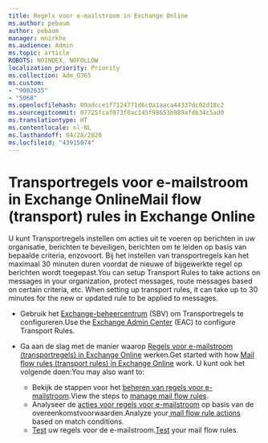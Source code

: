 ```yaml
---
title: Regels voor e-mailstroom in Exchange Online
ms.author: pebaum
author: pebaum
manager: mnirkhe
ms.audience: Admin
ms.topic: article
ROBOTS: NOINDEX, NOFOLLOW
localization_priority: Priority
ms.collection: Adm_O365
ms.custom:
- "9002635"
- "5068"
ms.openlocfilehash: 09adcce1f7124771d6c0a1aaca44337dc02d18c2
ms.sourcegitcommit: 07725fcaf073f0ac145f98653b989afdb34c5ad0
ms.translationtype: HT
ms.contentlocale: nl-NL
ms.lasthandoff: 04/28/2020
ms.locfileid: "43915074"
---
```

# <a name="mail-flow-transport-rules-in-exchange-online"></a><span data-ttu-id="fccf8-102">Transportregels voor e-mailstroom in Exchange Online</span><span class="sxs-lookup"><span data-stu-id="fccf8-102">Mail flow (transport) rules in Exchange Online</span></span>

<span data-ttu-id="fccf8-103">U kunt Transportregels instellen om acties uit te voeren op berichten in uw organisatie, berichten te beveiligen, berichten om te leiden op basis van bepaalde criteria, enzovoort.  Bij het instellen van transportregels kan het maximaal 30 minuten duren voordat de nieuwe of bijgewerkte regel op berichten wordt toegepast.</span><span class="sxs-lookup"><span data-stu-id="fccf8-103">You can setup Transport Rules to take actions on messages in your organization, protect messages, route messages based on certain criteria, etc.  When setting up transport rules, it can take up to 30 minutes for the new or updated rule to be applied to messages.</span></span>

- <span data-ttu-id="fccf8-104">Gebruik het [Exchange-beheercentrum](https://go.microsoft.com/fwlink/p/?linkid=834822) (SBV) om Transportregels te configureren.</span><span class="sxs-lookup"><span data-stu-id="fccf8-104">Use the [Exchange Admin Center](https://go.microsoft.com/fwlink/p/?linkid=834822) (EAC) to configure Transport Rules.</span></span>

- <span data-ttu-id="fccf8-105">Ga aan de slag met de manier waarop [Regels voor e-mailstroom (transportregels) in Exchange Online](https://docs.microsoft.com/exchange/security-and-compliance/mail-flow-rules/mail-flow-rules) werken.</span><span class="sxs-lookup"><span data-stu-id="fccf8-105">Get started with how [Mail flow rules (transport rules) in Exchange Online](https://docs.microsoft.com/exchange/security-and-compliance/mail-flow-rules/mail-flow-rules) work.</span></span> <span data-ttu-id="fccf8-106">U kunt ook het volgende doen:</span><span class="sxs-lookup"><span data-stu-id="fccf8-106">You may also want to:</span></span>

    - <span data-ttu-id="fccf8-107">Bekijk de stappen voor het [beheren van regels voor e-mailstroom](https://docs.microsoft.com/exchange/security-and-compliance/mail-flow-rules/manage-mail-flow-rules).</span><span class="sxs-lookup"><span data-stu-id="fccf8-107">View the steps to [manage mail flow rules](https://docs.microsoft.com/exchange/security-and-compliance/mail-flow-rules/manage-mail-flow-rules).</span></span>
    - <span data-ttu-id="fccf8-108">Analyseer de [acties voor regels voor e-mailstroom](https://docs.microsoft.com/exchange/security-and-compliance/mail-flow-rules/mail-flow-rule-actions) op basis van de overeenkomstvoorwaarden.</span><span class="sxs-lookup"><span data-stu-id="fccf8-108">Analyze your[ mail flow rule actions](https://docs.microsoft.com/exchange/security-and-compliance/mail-flow-rules/mail-flow-rule-actions) based on match conditions.</span></span>
    - <span data-ttu-id="fccf8-109">[Test](https://docs.microsoft.com/exchange/security-and-compliance/mail-flow-rules/test-mail-flow-rules) uw regels voor de e-mailstroom.</span><span class="sxs-lookup"><span data-stu-id="fccf8-109">[Test](https://docs.microsoft.com/exchange/security-and-compliance/mail-flow-rules/test-mail-flow-rules) your mail flow rules.</span></span>
